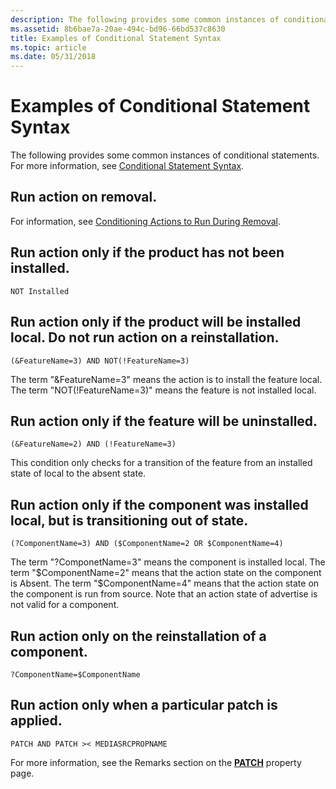 ```yaml
---
description: The following provides some common instances of conditional statements. For more information, see Conditional Statement Syntax.
ms.assetid: 8b6bae7a-20ae-494c-bd96-66bd537c8630
title: Examples of Conditional Statement Syntax
ms.topic: article
ms.date: 05/31/2018
---
```


# Examples of Conditional Statement Syntax

The following provides some common instances of conditional statements. For more information, see [Conditional Statement Syntax](conditional-statement-syntax.md).

## Run action on removal.

For information, see [Conditioning Actions to Run During Removal](conditioning-actions-to-run-during-removal.md).

## Run action only if the product has not been installed.

``` syntax
NOT Installed
```

## Run action only if the product will be installed local. Do not run action on a reinstallation.

``` syntax
(&FeatureName=3) AND NOT(!FeatureName=3)
```

The term "&FeatureName=3" means the action is to install the feature local. The term "NOT(!FeatureName=3)" means the feature is not installed local.

## Run action only if the feature will be uninstalled.

``` syntax
(&FeatureName=2) AND (!FeatureName=3)
```

This condition only checks for a transition of the feature from an installed state of local to the absent state.

## Run action only if the component was installed local, but is transitioning out of state.

``` syntax
(?ComponentName=3) AND ($ComponentName=2 OR $ComponentName=4)
```

The term "?ComponetName=3" means the component is installed local. The term "$ComponentName=2" means that the action state on the component is Absent. The term "$ComponentName=4" means that the action state on the component is run from source. Note that an action state of advertise is not valid for a component.

## Run action only on the reinstallation of a component.

``` syntax
?ComponentName=$ComponentName
```

## Run action only when a particular patch is applied.

``` syntax
PATCH AND PATCH >< MEDIASRCPROPNAME
```

For more information, see the Remarks section on the [**PATCH**](patch.md) property page.

 

 



